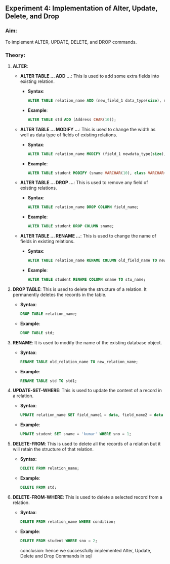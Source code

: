 ## Experiment 4: Implementation of Alter, Update, Delete, and Drop

### Aim:
To implement ALTER, UPDATE, DELETE, and DROP commands.

### Theory:

1. **ALTER**:
   - **ALTER TABLE ... ADD ...**: This is used to add some extra fields into existing relation.
     - **Syntax**: 
       ```sql
       ALTER TABLE relation_name ADD (new_field_1 data_type(size), new_field_2 data_type(size), ...);
       ```
     - **Example**: 
       ```sql
       ALTER TABLE std ADD (Address CHAR(10));
       ```

   - **ALTER TABLE ... MODIFY ...**: This is used to change the width as well as data type of fields of existing relations.
     - **Syntax**:
       ```sql
       ALTER TABLE relation_name MODIFY (field_1 newdata_type(size), field_2 newdata_type(size), ...);
       ```
     - **Example**: 
       ```sql
       ALTER TABLE student MODIFY (sname VARCHAR(10), class VARCHAR(5));
       ```

   - **ALTER TABLE ... DROP ...**: This is used to remove any field of existing relations.
     - **Syntax**: 
       ```sql
       ALTER TABLE relation_name DROP COLUMN field_name;
       ```
     - **Example**: 
       ```sql
       ALTER TABLE student DROP COLUMN sname;
       ```

   - **ALTER TABLE ... RENAME ...**: This is used to change the name of fields in existing relations.
     - **Syntax**: 
       ```sql
       ALTER TABLE relation_name RENAME COLUMN old_field_name TO new_field_name;
       ```
     - **Example**: 
       ```sql
       ALTER TABLE student RENAME COLUMN sname TO stu_name;
       ```

2. **DROP TABLE**: This is used to delete the structure of a relation. It permanently deletes the records in the table.
   - **Syntax**: 
     ```sql
     DROP TABLE relation_name;
     ```
   - **Example**: 
     ```sql
     DROP TABLE std;
     ```

3. **RENAME**: It is used to modify the name of the existing database object.
   - **Syntax**: 
     ```sql
     RENAME TABLE old_relation_name TO new_relation_name;
     ```
   - **Example**: 
     ```sql
     RENAME TABLE std TO std1;
     ```

4. **UPDATE-SET-WHERE**: This is used to update the content of a record in a relation.
   - **Syntax**:
     ```sql
     UPDATE relation_name SET field_name1 = data, field_name2 = data WHERE field_name = data;
     ```
   - **Example**:
     ```sql
     UPDATE student SET sname = 'kumar' WHERE sno = 1;
     ```

5. **DELETE-FROM**: This is used to delete all the records of a relation but it will retain the structure of that relation.
   - **Syntax**:
     ```sql
     DELETE FROM relation_name;
     ```
   - **Example**:
     ```sql
     DELETE FROM std;
     ```

6. **DELETE-FROM-WHERE**: This is used to delete a selected record from a relation.
   - **Syntax**:
     ```sql
     DELETE FROM relation_name WHERE condition;
     ```
   - **Example**:
     ```sql
     DELETE FROM student WHERE sno = 2;
     ```

     conclusion: hence  we successfully implemented  Alter, Update, Delete and Drop Commands in sql